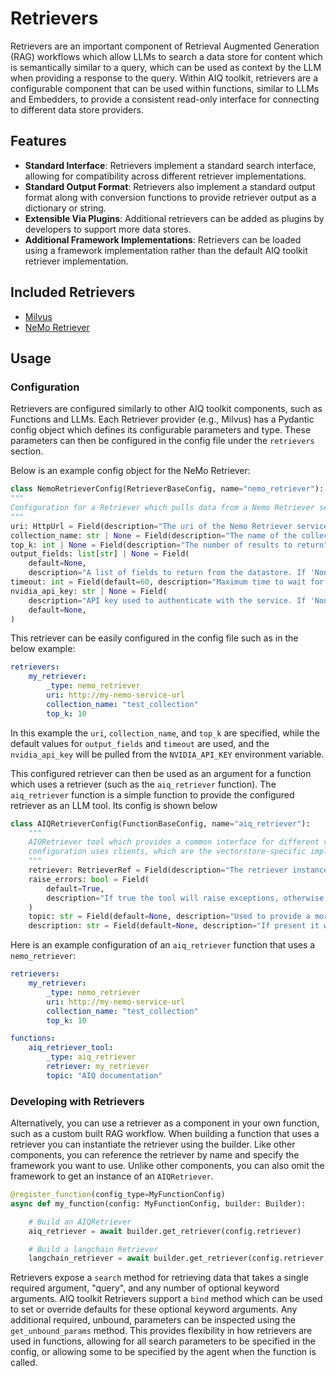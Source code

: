 <!--
SPDX-FileCopyrightText: Copyright (c) 2025, NVIDIA CORPORATION & AFFILIATES. All rights reserved.
SPDX-License-Identifier: Apache-2.0

Licensed under the Apache License, Version 2.0 (the "License");
you may not use this file except in compliance with the License.
You may obtain a copy of the License at

http://www.apache.org/licenses/LICENSE-2.0

Unless required by applicable law or agreed to in writing, software
distributed under the License is distributed on an "AS IS" BASIS,
WITHOUT WARRANTIES OR CONDITIONS OF ANY KIND, either express or implied.
See the License for the specific language governing permissions and
limitations under the License.
-->

# Retrievers

Retrievers are an important component of Retrieval Augmented Generation (RAG) workflows which allow LLMs to search a data store for content which is semantically similar to a query, which can be used as context by the LLM when providing a response to the query. Within AIQ toolkit, retrievers are a configurable component that can be used within functions, similar to LLMs and Embedders, to provide a consistent read-only interface for connecting to different data store providers.

## Features
 - **Standard Interface**: Retrievers implement a standard search interface, allowing for compatibility across different retriever implementations.
 - **Standard Output Format**: Retrievers also implement a standard output format along with conversion functions to provide retriever output as a dictionary or string.
 - **Extensible Via Plugins**: Additional retrievers can be added as plugins by developers to support more data stores.
 - **Additional Framework Implementations**: Retrievers can be loaded using a framework implementation rather than the default AIQ toolkit retriever implementation.

## Included Retrievers
 - [Milvus](https://milvus.io/docs)
 - [NeMo Retriever](https://docs.nvidia.com/nemo/retriever/index.html)

## Usage
### Configuration
Retrievers are configured similarly to other AIQ toolkit components, such as Functions and LLMs. Each Retriever provider (e.g., Milvus) has a Pydantic config object which defines its configurable parameters and type. These parameters can then be configured in the config file under the `retrievers` section.

Below is an example config object for the NeMo Retriever:
```python
class NemoRetrieverConfig(RetrieverBaseConfig, name="nemo_retriever"):
"""
Configuration for a Retriever which pulls data from a Nemo Retriever service.
"""
uri: HttpUrl = Field(description="The uri of the Nemo Retriever service.")
collection_name: str | None = Field(description="The name of the collection to search", default=None)
top_k: int | None = Field(description="The number of results to return", gt=0, le=50, default=None)
output_fields: list[str] | None = Field(
    default=None,
    description="A list of fields to return from the datastore. If 'None', all fields but the vector are returned.")
timeout: int = Field(default=60, description="Maximum time to wait for results to be returned from the service.")
nvidia_api_key: str | None = Field(
    description="API key used to authenticate with the service. If 'None', will use ENV Variable 'NVIDIA_API_KEY'",
    default=None,
)
```
This retriever can be easily configured in the config file such as in the below example:
```yaml
retrievers:
    my_retriever:
        _type: nemo_retriever
        uri: http://my-nemo-service-url
        collection_name: "test_collection"
        top_k: 10
```
In this example the `uri`, `collection_name`, and `top_k` are specified, while the default values for `output_fields` and `timeout` are used, and the `nvidia_api_key` will be pulled from the `NVIDIA_API_KEY` environment variable.

This configured retriever can then be used as an argument for a function which uses a retriever (such as the `aiq_retriever` function). The `aiq_retriever` function is a simple function to provide the configured retriever as an LLM tool. Its config is shown below

```python
class AIQRetrieverConfig(FunctionBaseConfig, name="aiq_retriever"):
    """
    AIQRetriever tool which provides a common interface for different vectorstores. Its
    configuration uses clients, which are the vectorstore-specific implementaiton of the retriever interface.
    """
    retriever: RetrieverRef = Field(description="The retriever instance name from the workflow configuration object.")
    raise_errors: bool = Field(
        default=True,
        description="If true the tool will raise exceptions, otherwise it will log them as warnings and return []",
    )
    topic: str = Field(default=None, description="Used to provide a more detailed tool description to the agent")
    description: str = Field(default=None, description="If present it will be used as the tool description")
```

Here is an example configuration of an `aiq_retriever` function that uses a `nemo_retriever`:
```yaml
retrievers:
    my_retriever:
        _type: nemo_retriever
        uri: http://my-nemo-service-url
        collection_name: "test_collection"
        top_k: 10

functions:
    aiq_retriever_tool:
        _type: aiq_retriever
        retriever: my_retriever
        topic: "AIQ documentation"
```

### Developing with Retrievers
Alternatively, you can use a retriever as a component in your own function, such as a custom built RAG workflow. When building a function that uses a retriever you can instantiate the retriever using the builder. Like other components, you can reference the retriever by name and specify the framework you want to use. Unlike other components, you can also omit the framework to get an instance of an `AIQRetriever`.

```python
@register_function(config_type=MyFunctionConfig)
async def my_function(config: MyFunctionConfig, builder: Builder):

    # Build an AIQRetriever
    aiq_retriever = await builder.get_retriever(config.retriever)

    # Build a langchain Retriever
    langchain_retriever = await builder.get_retriever(config.retriever, wrapper_type=LLMFrameworkEnum.LANGCHAIN)
```

Retrievers expose a `search` method for retrieving data that takes a single required argument, "query", and any number of optional keyword arguments. AIQ toolkit Retrievers support a `bind` method which can be used to set or override defaults for these optional keyword arguments. Any additional required, unbound, parameters can be inspected using the `get_unbound_params` method. This provides flexibility in how retrievers are used in functions, allowing for all search parameters to be specified in the config, or allowing some to be specified by the agent when the function is called.
